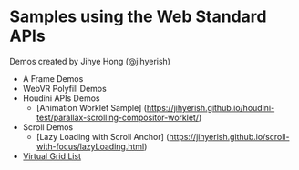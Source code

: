 # Samples using the Web Standard APIs

Demos created by Jihye Hong (@jihyerish)

* A Frame Demos
* WebVR Polyfill Demos
* Houdini APIs Demos
   * [Animation Worklet Sample] (https://jihyerish.github.io/houdini-test/parallax-scrolling-compositor-worklet/)
* Scroll Demos
   * [Lazy Loading with Scroll Anchor] (https://jihyerish.github.io/scroll-with-focus/lazyLoading.html)
* [Virtual Grid List](https://jihyerish.github.io/virtual-grid-list/)
